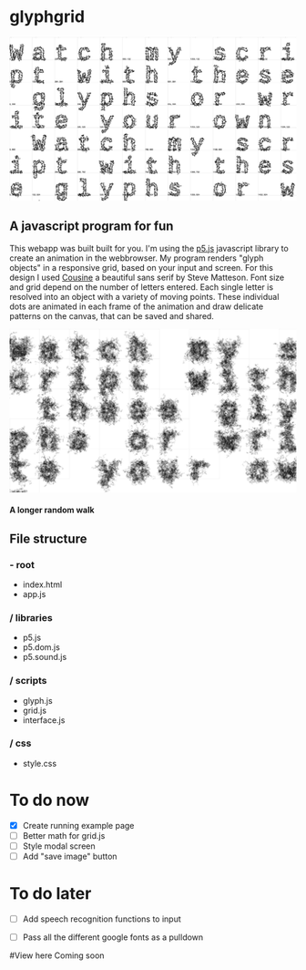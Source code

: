 # glyphgrid 

![glyphgrid](img/342_glyphs_matthias_jaeger.jpg)

## A javascript program for fun
This webapp was built built for you. I'm using the [p5.js](https://p5js.org/) javascript library to create an animation in the webbrowser. My program renders "glyph objects" in a responsive grid, based on your input and screen. For this design I used [Cousine](https://fonts.google.com/specimen/Cousine?selection.family=Cousine) a beautiful sans serif by Steve Matteson. Font size and grid depend on the number of letters entered. Each single letter is resolved into an object with a variety of moving points. These individual dots are animated in each frame of the animation and draw delicate patterns on the canvas, that can be saved and shared.

![glyphgrid](img/889_glyphs_matthias_jaeger.jpg)
#### A longer random walk


## File structure 

### - root
- index.html
- app.js

### / libraries
- p5.js
- p5.dom.js
- p5.sound.js

### / scripts
- glyph.js
- grid.js
- interface.js

### / css
- style.css

# To do now
- [x] Create running example page
- [ ] Better math for grid.js
- [ ] Style modal screen
- [ ] Add "save image" button

# To do later
- [ ] Add speech recognition functions to input
- [ ] Pass all the different google fonts as a pulldown



#View here
Coming soon
